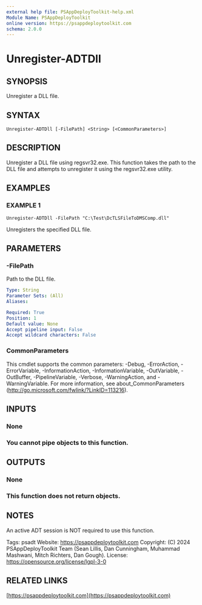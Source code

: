 ```yaml
---
external help file: PSAppDeployToolkit-help.xml
Module Name: PSAppDeployToolkit
online version: https://psappdeploytoolkit.com
schema: 2.0.0
---
```


# Unregister-ADTDll

## SYNOPSIS
Unregister a DLL file.

## SYNTAX

```
Unregister-ADTDll [-FilePath] <String> [<CommonParameters>]
```

## DESCRIPTION
Unregister a DLL file using regsvr32.exe.
This function takes the path to the DLL file and attempts to unregister it using the regsvr32.exe utility.

## EXAMPLES

### EXAMPLE 1
```
Unregister-ADTDll -FilePath "C:\Test\DcTLSFileToDMSComp.dll"
```

Unregisters the specified DLL file.

## PARAMETERS

### -FilePath
Path to the DLL file.

```yaml
Type: String
Parameter Sets: (All)
Aliases:

Required: True
Position: 1
Default value: None
Accept pipeline input: False
Accept wildcard characters: False
```

### CommonParameters
This cmdlet supports the common parameters: -Debug, -ErrorAction, -ErrorVariable, -InformationAction, -InformationVariable, -OutVariable, -OutBuffer, -PipelineVariable, -Verbose, -WarningAction, and -WarningVariable.
For more information, see about_CommonParameters (http://go.microsoft.com/fwlink/?LinkID=113216).

## INPUTS

### None
### You cannot pipe objects to this function.
## OUTPUTS

### None
### This function does not return objects.
## NOTES
An active ADT session is NOT required to use this function.

Tags: psadt
Website: https://psappdeploytoolkit.com
Copyright: (C) 2024 PSAppDeployToolkit Team (Sean Lillis, Dan Cunningham, Muhammad Mashwani, Mitch Richters, Dan Gough).
License: https://opensource.org/license/lgpl-3-0

## RELATED LINKS

[https://psappdeploytoolkit.com](https://psappdeploytoolkit.com)
